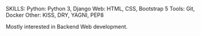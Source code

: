 SKILLS:
  Python: Python 3, Django
  Web: HTML, CSS, Bootstrap 5
  Tools: Git, Docker
  Other: KISS, DRY, YAGNI, PEP8
  
Mostly interested in Backend Web development.
